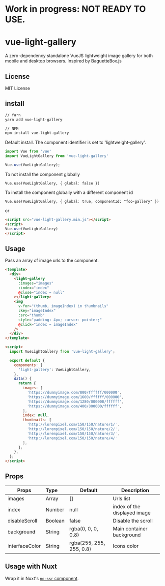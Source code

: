 # Work in progress: NOT READY TO USE. 

# vue-light-gallery
A zero-dependency standalone VueJS lightweight image gallery for both mobile and desktop browsers.
Inspired by BaguetteBox.js

## License

MIT License

## install

```bash
// Yarn
yarn add vue-light-gallery

// NPM
npm install vue-light-gallery
```

Default install. The component identifier is set to 'lightweight-gallery'.
```js
import Vue from 'vue'
import VueLightGallery from 'vue-light-gallery'

Vue.use(VueLightGallery);
```

To not install the component globally
```
Vue.use(VueLightGallery, { global: false })
```

To install the component globally with a different component id
```
Vue.use(VueLightGallery, { global: true, componentId: "foo-gallery" })
```

or

```html
<script src="vue-light-gallery.min.js"></script>
<script>
Vue.use(VueLightGallery)
</script>
```

## Usage

Pass an array of image urls to the component.

```html
<template>
  <div>
    <light-gallery
      :images="images"
      :index="index"
      @close="index = null"
    ></light-gallery>
    <img
      v-for="(thumb, imageIndex) in thumbnails"
      :key="imageIndex"
      :src="thumb"
      style="padding: 4px; cursor: pointer;"
      @click="index = imageIndex"
    />
  </div>
</template>

<script>
  import VueLightGallery from 'vue-light-gallery';

  export default {
    components: {
      'light-gallery': VueLightGallery,
    },
    data() {
      return {
        images: [
          'https://dummyimage.com/800/ffffff/000000',
          'https://dummyimage.com/1600/ffffff/000000',
          'https://dummyimage.com/1280/000000/ffffff',
          'https://dummyimage.com/400/000000/ffffff',
        ],
        index: null,
        thumbnails: [
          'http://lorempixel.com/150/150/nature/1/',
          'http://lorempixel.com/150/150/nature/2/',
          'http://lorempixel.com/150/150/nature/3/',
          'http://lorempixel.com/150/150/nature/4/'
        ],
      };
    },
  };
</script>
```

## Props

| Props               | Type      | Default                                         | Description                   |
| --------------------|:----------| ------------------------------------------------|-------------------------------|
| images              | Array     | []                                              | Urls list                     |
| index               | Number    | null                                            | index of the displayed image  |
| disableScroll       | Boolean   | false                                           | Disable the scroll            |
| background          | String    | rgba(0, 0, 0, 0.8)                              | Main container background     |
| interfaceColor      | String    | rgba(255, 255, 255, 0.8)                        | Icons color                   |


## Usage with Nuxt

Wrap it in Nuxt's [`no-ssr` component](https://nuxtjs.org/api/components-no-ssr/).
